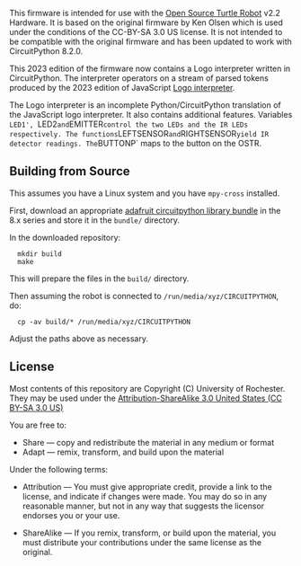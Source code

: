 This firmware is intended for use with the [Open Source Turtle
Robot](https://github.com/aspro648/OSTR/) v2.2 Hardware. It is based
on the original firmware by Ken Olsen which is used under the
conditions of the CC-BY-SA 3.0 US license. It is not intended to be
compatible with the original firmware and has been updated to work
with CircuitPython 8.2.0.

This 2023 edition of the firmware now contains a Logo interpreter
written in CircuitPython. The interpreter operators on a stream of
parsed tokens produced by the 2023 edition of JavaScript [Logo
interpreter](https://github.com/sree314/jslogo2py/).

The Logo interpreter is an incomplete Python/CircuitPython translation
of the JavaScript logo interpreter. It also contains additional
features. Variables `LED1', `LED2` and `EMITTER` control the two LEDs
and the IR LEDs respectively. The functions `LEFTSENSOR` and
`RIGHTSENSOR` yield IR detector readings. The `BUTTONP` maps to the
button on the OSTR.


Building from Source
--------------------

This assumes you have a Linux system and you have `mpy-cross` installed.

First, download an appropriate [adafruit circuitpython library
bundle](https://circuitpython.org/libraries) in the 8.x series and
store it in the `bundle/` directory.

In the downloaded repository:

```
  mkdir build
  make
```

This will prepare the files in the `build/` directory.

Then assuming the robot is connected to `/run/media/xyz/CIRCUITPYTHON`, do:

```
  cp -av build/* /run/media/xyz/CIRCUITPYTHON
```

Adjust the paths above as necessary.


License
-------

Most contents of this repository are Copyright (C) University of
Rochester. They may be used under the [Attribution-ShareAlike 3.0 United States (CC BY-SA 3.0 US)](https://creativecommons.org/licenses/by-sa/3.0/us/)

You are free to:

- Share — copy and redistribute the material in any medium or format
- Adapt — remix, transform, and build upon the material

Under the following terms:

- Attribution — You must give appropriate credit, provide a link to the license, and indicate if changes were made. You may do so in any reasonable manner, but not in any way that suggests the licensor endorses you or your use.

- ShareAlike — If you remix, transform, or build upon the material, you must distribute your contributions under the same license as the original.
